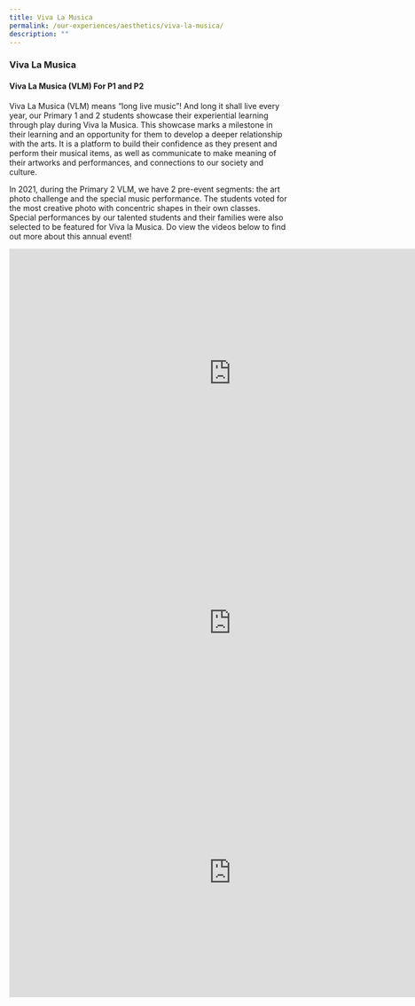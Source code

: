 ```yaml
---
title: Viva La Musica
permalink: /our-experiences/aesthetics/viva-la-musica/
description: ""
---
```


### **Viva La Musica**
#### **Viva La Musica (VLM) For P1 and P2**
Viva La Musica (VLM) means “long live music”! And long it shall live every year, our Primary 1 and 2 students showcase their experiential learning through play during Viva la Musica. This showcase marks a milestone in their learning and an opportunity for them to develop a deeper relationship with the arts. It is a platform to build their confidence as they present and perform their musical items, as well as communicate to make meaning of their artworks and performances, and connections to our society and culture.

In 2021, during the Primary 2 VLM, we have 2 pre-event segments: the art photo challenge and the special music performance. The students voted for the most creative photo with concentric shapes in their own classes. Special performances by our talented students and their families were also selected to be featured for Viva la Musica. Do view the videos below to find out more about this annual event!

<iframe width="800" height="450" src="https://www.youtube.com/embed/z1y2OyfRULs" title="P2 Viva la Musica 2021 - P2 Innovator to P2 Reflector" frameborder="0" allow="accelerometer; autoplay; clipboard-write; encrypted-media; gyroscope; picture-in-picture; web-share" allowfullscreen></iframe>

<iframe width="800" height="450" src="https://www.youtube.com/embed/Bsti-NxeLww" title="P2 Viva la Musica 2021 - P2 Inventor to P2 Adventurer" frameborder="0" allow="accelerometer; autoplay; clipboard-write; encrypted-media; gyroscope; picture-in-picture; web-share" allowfullscreen></iframe>

<iframe width="800" height="450" src="https://www.youtube.com/embed/4BVKE9AD6bM" title="P2 Viva la Musica 2021 Special Mentions" frameborder="0" allow="accelerometer; autoplay; clipboard-write; encrypted-media; gyroscope; picture-in-picture; web-share" allowfullscreen></iframe>